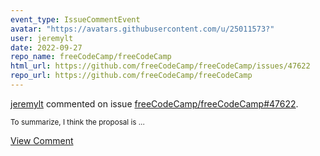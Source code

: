 ```yaml
---
event_type: IssueCommentEvent
avatar: "https://avatars.githubusercontent.com/u/25011573?"
user: jeremylt
date: 2022-09-27
repo_name: freeCodeCamp/freeCodeCamp
html_url: https://github.com/freeCodeCamp/freeCodeCamp/issues/47622
repo_url: https://github.com/freeCodeCamp/freeCodeCamp
---
```


<a href='https://github.com/jeremylt' target='_blank'>jeremylt</a> commented on issue <a href='https://github.com/freeCodeCamp/freeCodeCamp/issues/47622' target='_blank'>freeCodeCamp/freeCodeCamp#47622</a>.

<small>To summarize, I think the proposal is...</small>

<a href='https://github.com/freeCodeCamp/freeCodeCamp/issues/47622' target='_blank'>View Comment</a>